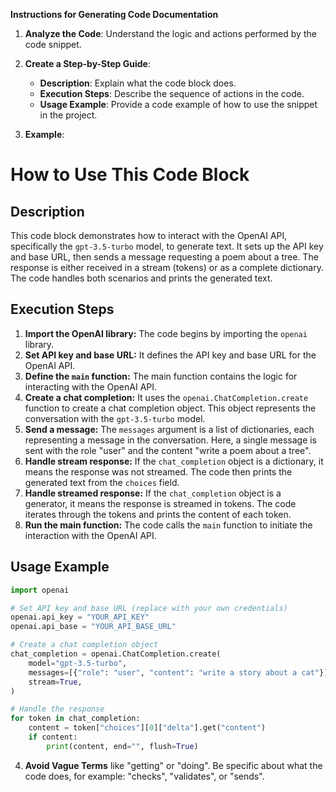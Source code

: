 **Instructions for Generating Code Documentation**

1. **Analyze the Code**: Understand the logic and actions performed by the code snippet.

2. **Create a Step-by-Step Guide**:
    - **Description**: Explain what the code block does.
    - **Execution Steps**: Describe the sequence of actions in the code.
    - **Usage Example**: Provide a code example of how to use the snippet in the project.

3. **Example**:

How to Use This Code Block
=========================================================================================

Description
-------------------------
This code block demonstrates how to interact with the OpenAI API, specifically the `gpt-3.5-turbo` model, to generate text. It sets up the API key and base URL, then sends a message requesting a poem about a tree. The response is either received in a stream (tokens) or as a complete dictionary. The code handles both scenarios and prints the generated text.

Execution Steps
-------------------------
1. **Import the OpenAI library:** The code begins by importing the `openai` library.
2. **Set API key and base URL:** It defines the API key and base URL for the OpenAI API.
3. **Define the `main` function:** The main function contains the logic for interacting with the OpenAI API.
4. **Create a chat completion:** It uses the `openai.ChatCompletion.create` function to create a chat completion object. This object represents the conversation with the `gpt-3.5-turbo` model.
5. **Send a message:** The `messages` argument is a list of dictionaries, each representing a message in the conversation. Here, a single message is sent with the role "user" and the content "write a poem about a tree".
6. **Handle stream response:** If the `chat_completion` object is a dictionary, it means the response was not streamed. The code then prints the generated text from the `choices` field.
7. **Handle streamed response:** If the `chat_completion` object is a generator, it means the response is streamed in tokens. The code iterates through the tokens and prints the content of each token.
8. **Run the main function:** The code calls the `main` function to initiate the interaction with the OpenAI API.

Usage Example
-------------------------

```python
import openai

# Set API key and base URL (replace with your own credentials)
openai.api_key = "YOUR_API_KEY"
openai.api_base = "YOUR_API_BASE_URL"

# Create a chat completion object
chat_completion = openai.ChatCompletion.create(
    model="gpt-3.5-turbo",
    messages=[{"role": "user", "content": "write a story about a cat"}],
    stream=True,
)

# Handle the response
for token in chat_completion:
    content = token["choices"][0]["delta"].get("content")
    if content:
        print(content, end="", flush=True)
```

4. **Avoid Vague Terms** like "getting" or "doing". Be specific about what the code does, for example: "checks", "validates", or "sends".